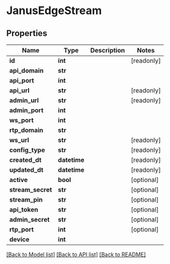 # JanusEdgeStream


## Properties
Name | Type | Description | Notes
------------ | ------------- | ------------- | -------------
**id** | **int** |  | [readonly] 
**api_domain** | **str** |  | 
**api_port** | **int** |  | 
**api_url** | **str** |  | [readonly] 
**admin_url** | **str** |  | [readonly] 
**admin_port** | **int** |  | 
**ws_port** | **int** |  | 
**rtp_domain** | **str** |  | 
**ws_url** | **str** |  | [readonly] 
**config_type** | **str** |  | [readonly] 
**created_dt** | **datetime** |  | [readonly] 
**updated_dt** | **datetime** |  | [readonly] 
**active** | **bool** |  | [optional] 
**stream_secret** | **str** |  | [optional] 
**stream_pin** | **str** |  | [optional] 
**api_token** | **str** |  | [optional] 
**admin_secret** | **str** |  | [optional] 
**rtp_port** | **int** |  | [optional] 
**device** | **int** |  | 

[[Back to Model list]](../README.md#documentation-for-models) [[Back to API list]](../README.md#documentation-for-api-endpoints) [[Back to README]](../README.md)


